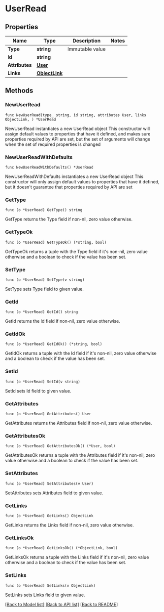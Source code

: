 # UserRead

## Properties

Name | Type | Description | Notes
------------ | ------------- | ------------- | -------------
**Type** | **string** | Immutable value | 
**Id** | **string** |  | 
**Attributes** | [**User**](User.md) |  | 
**Links** | [**ObjectLink**](ObjectLink.md) |  | 

## Methods

### NewUserRead

`func NewUserRead(type_ string, id string, attributes User, links ObjectLink, ) *UserRead`

NewUserRead instantiates a new UserRead object
This constructor will assign default values to properties that have it defined,
and makes sure properties required by API are set, but the set of arguments
will change when the set of required properties is changed

### NewUserReadWithDefaults

`func NewUserReadWithDefaults() *UserRead`

NewUserReadWithDefaults instantiates a new UserRead object
This constructor will only assign default values to properties that have it defined,
but it doesn't guarantee that properties required by API are set

### GetType

`func (o *UserRead) GetType() string`

GetType returns the Type field if non-nil, zero value otherwise.

### GetTypeOk

`func (o *UserRead) GetTypeOk() (*string, bool)`

GetTypeOk returns a tuple with the Type field if it's non-nil, zero value otherwise
and a boolean to check if the value has been set.

### SetType

`func (o *UserRead) SetType(v string)`

SetType sets Type field to given value.


### GetId

`func (o *UserRead) GetId() string`

GetId returns the Id field if non-nil, zero value otherwise.

### GetIdOk

`func (o *UserRead) GetIdOk() (*string, bool)`

GetIdOk returns a tuple with the Id field if it's non-nil, zero value otherwise
and a boolean to check if the value has been set.

### SetId

`func (o *UserRead) SetId(v string)`

SetId sets Id field to given value.


### GetAttributes

`func (o *UserRead) GetAttributes() User`

GetAttributes returns the Attributes field if non-nil, zero value otherwise.

### GetAttributesOk

`func (o *UserRead) GetAttributesOk() (*User, bool)`

GetAttributesOk returns a tuple with the Attributes field if it's non-nil, zero value otherwise
and a boolean to check if the value has been set.

### SetAttributes

`func (o *UserRead) SetAttributes(v User)`

SetAttributes sets Attributes field to given value.


### GetLinks

`func (o *UserRead) GetLinks() ObjectLink`

GetLinks returns the Links field if non-nil, zero value otherwise.

### GetLinksOk

`func (o *UserRead) GetLinksOk() (*ObjectLink, bool)`

GetLinksOk returns a tuple with the Links field if it's non-nil, zero value otherwise
and a boolean to check if the value has been set.

### SetLinks

`func (o *UserRead) SetLinks(v ObjectLink)`

SetLinks sets Links field to given value.



[[Back to Model list]](../README.md#documentation-for-models) [[Back to API list]](../README.md#documentation-for-api-endpoints) [[Back to README]](../README.md)


